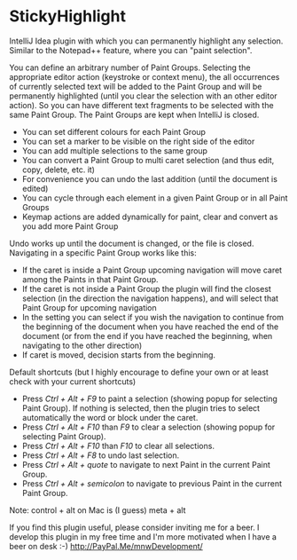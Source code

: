 StickyHighlight
===============

IntelliJ Idea plugin with which you can permanently highlight any selection. Similar to the Notepad++ feature, where you can "paint selection".

You can define an arbitrary number of Paint Groups. Selecting the appropriate editor action
(keystroke or context menu), the all occurrences of currently selected text will be added to
the Paint Group and will be permanently highlighted (until you clear the selection with an
other editor action). So you can have different text fragments to be selected with the same
Paint Group. The Paint Groups are kept when IntelliJ is closed.

 * You can set different colours for each Paint Group
 * You can set a marker to be visible on the right side of the editor
 * You can add multiple selections to the same group
 * You can convert a Paint Group to multi caret selection (and thus edit, copy, delete, etc. it)
 * For convenience you can undo the last addition (until the document is edited)
 * You can cycle through each element in a given Paint Group or in all Paint Groups
 * Keymap actions are added dynamically for paint, clear and convert as you add more Paint Group

Undo works up until the document is changed, or the file is closed.
Navigating in a specific Paint Group works like this:
 * If the caret is inside a Paint Group upcoming navigation will move caret among the Paints in that Paint Group.
 * If the caret is not inside a Paint Group the plugin will find the closest selection (in the direction the
 navigation happens), and will select that Paint Group for upcoming navigation
 * In the setting you can select if you wish the navigation to continue from the beginning of the document
 when you have reached the end of the document (or from the end if you have reached the beginning, when navigating
 to the other direction)
 * If caret is moved, decision starts from the beginning.


Default shortcuts (but I highly encourage to define your own or at least check with your current shortcuts)

 * Press *Ctrl + Alt + F9* to paint a selection (showing popup for selecting Paint Group). If
 nothing is selected, then the plugin tries to select automatically the word or block under the caret.
 * Press *Ctrl + Alt + F10* than *F9* to clear a selection (showing popup for selecting Paint Group).
 * Press *Ctrl + Alt + F10* than *F10* to clear all selections.
 * Press *Ctrl + Alt + F8* to undo last selection.
 * Press *Ctrl + Alt + quote* to navigate to next Paint in the current Paint Group.
 * Press *Ctrl + Alt + semicolon* to navigate to previous Paint in the current Paint Group.

Note: control + alt on Mac is (I guess) meta + alt

If you find this plugin useful, please consider inviting me for a beer.
I develop this plugin in my free time and I'm more motivated when I have a beer on desk :-)
http://PayPal.Me/mnwDevelopment/
